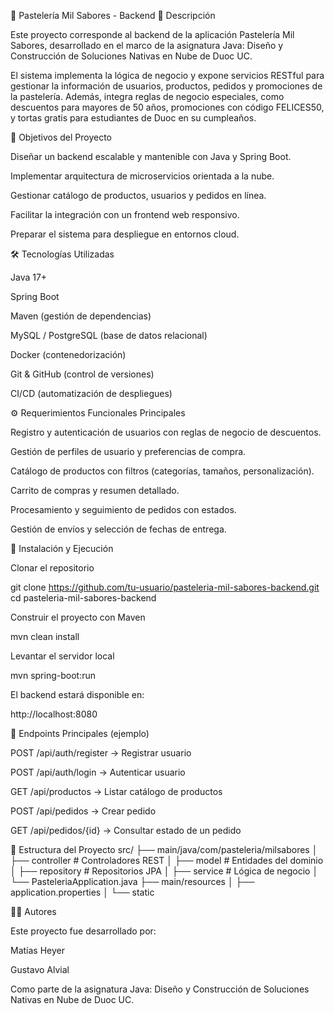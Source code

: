 🍰 Pastelería Mil Sabores - Backend
📌 Descripción

Este proyecto corresponde al backend de la aplicación Pastelería Mil Sabores, desarrollado en el marco de la asignatura Java: Diseño y Construcción de Soluciones Nativas en Nube de Duoc UC.

El sistema implementa la lógica de negocio y expone servicios RESTful para gestionar la información de usuarios, productos, pedidos y promociones de la pastelería. Además, integra reglas de negocio especiales, como descuentos para mayores de 50 años, promociones con código FELICES50, y tortas gratis para estudiantes de Duoc en su cumpleaños.

🎯 Objetivos del Proyecto

Diseñar un backend escalable y mantenible con Java y Spring Boot.

Implementar arquitectura de microservicios orientada a la nube.

Gestionar catálogo de productos, usuarios y pedidos en línea.

Facilitar la integración con un frontend web responsivo.

Preparar el sistema para despliegue en entornos cloud.

🛠️ Tecnologías Utilizadas

Java 17+

Spring Boot

Maven (gestión de dependencias)

MySQL / PostgreSQL (base de datos relacional)

Docker (contenedorización)

Git & GitHub (control de versiones)

CI/CD (automatización de despliegues)

⚙️ Requerimientos Funcionales Principales

Registro y autenticación de usuarios con reglas de negocio de descuentos.

Gestión de perfiles de usuario y preferencias de compra.

Catálogo de productos con filtros (categorías, tamaños, personalización).

Carrito de compras y resumen detallado.

Procesamiento y seguimiento de pedidos con estados.

Gestión de envíos y selección de fechas de entrega.

🚀 Instalación y Ejecución

Clonar el repositorio

git clone https://github.com/tu-usuario/pasteleria-mil-sabores-backend.git
cd pasteleria-mil-sabores-backend


Construir el proyecto con Maven

mvn clean install


Levantar el servidor local

mvn spring-boot:run


El backend estará disponible en:

http://localhost:8080

📡 Endpoints Principales (ejemplo)

POST /api/auth/register → Registrar usuario

POST /api/auth/login → Autenticar usuario

GET /api/productos → Listar catálogo de productos

POST /api/pedidos → Crear pedido

GET /api/pedidos/{id} → Consultar estado de un pedido

📂 Estructura del Proyecto
src/
 ├── main/java/com/pasteleria/milsabores
 │    ├── controller   # Controladores REST
 │    ├── model        # Entidades del dominio
 │    ├── repository   # Repositorios JPA
 │    ├── service      # Lógica de negocio
 │    └── PasteleriaApplication.java
 ├── main/resources
 │    ├── application.properties
 │    └── static

👨‍💻 Autores

Este proyecto fue desarrollado por:

Matías Heyer

Gustavo Alvial

Como parte de la asignatura Java: Diseño y Construcción de Soluciones Nativas en Nube de Duoc UC.
